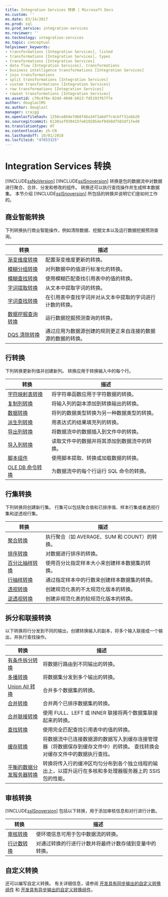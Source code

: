 ```yaml
---
title: Integration Services 转换 | Microsoft Docs
ms.custom: ''
ms.date: 03/14/2017
ms.prod: sql
ms.prod_service: integration-services
ms.reviewer: ''
ms.technology: integration-services
ms.topic: conceptual
helpviewer_keywords:
- transformations [Integration Services], listed
- transformations [Integration Services], types
- transformations [Integration Services]
- data flow [Integration Services], transformations
- business intelligence transformations [Integration Services]
- join transformations
- split transformations [Integration Services]
- custom transformations [Integration Services]
- row transformations [Integration Services]
- rowset transformations [Integration Services]
ms.assetid: c70c4f6e-82dd-4948-b923-fd5193f67f7e
author: douglaslMS
ms.author: douglasl
manager: craigg
ms.openlocfilehash: 1256ce8b9e7d68f46a34f3abdffc4cbff31ebb20
ms.sourcegitcommit: 61381ef939415fe019285def9450d7583df1fed0
ms.translationtype: HT
ms.contentlocale: zh-CN
ms.lasthandoff: 10/01/2018
ms.locfileid: "47853325"
---
```

# <a name="integration-services-transformations"></a>Integration Services 转换
  [!INCLUDE[ssNoVersion](../../../includes/ssnoversion-md.md)] [!INCLUDE[ssISnoversion](../../../includes/ssisnoversion-md.md)] 转换是包的数据流中对数据进行聚合、合并、分发和修改的组件。 转换还可以执行查找操作并生成样本数据集。 本节介绍 [!INCLUDE[ssISnoversion](../../../includes/ssisnoversion-md.md)] 所包括的转换并说明它们是如何工作的。  
  
## <a name="business-intelligence-transformations"></a>商业智能转换  
 下列转换执行商业智能操作，例如清除数据、挖掘文本以及运行数据挖掘预测查询。  
  
|转换|描述|  
|--------------------|-----------------|  
|[渐变维度转换](../../../integration-services/data-flow/transformations/slowly-changing-dimension-transformation.md)|配置渐变维度更新的转换。|  
|[模糊分组转换](../../../integration-services/data-flow/transformations/fuzzy-grouping-transformation.md)|对列数据中的值进行标准化的转换。|  
|[模糊查找转换](../../../integration-services/data-flow/transformations/fuzzy-lookup-transformation.md)|使用模糊匹配查找引用表中的值的转换。|  
|[字词提取转换](../../../integration-services/data-flow/transformations/term-extraction-transformation.md)|从文本中提取字词的转换。|  
|[字词查找转换](../../../integration-services/data-flow/transformations/term-lookup-transformation.md)|在引用表中查找字词并对从文本中提取的字词进行计数的转换。|  
|[数据挖掘查询转换](../../../integration-services/data-flow/transformations/data-mining-query-transformation.md)|运行数据挖掘预测查询的转换。|  
|[DQS 清除转换](../../../integration-services/data-flow/transformations/dqs-cleansing-transformation.md)|通过应用为数据源创建的规则更正来自连接的数据源的数据的转换。|  
  
## <a name="row-transformations"></a>行转换  
 下列转换更新列值并创建新列。 转换应用于转换输入中的每个行。  
  
|转换|描述|  
|--------------------|-----------------|  
|[字符映射表转换](../../../integration-services/data-flow/transformations/character-map-transformation.md)|将字符串函数应用于字符数据的转换。|  
|[复制列转换](../../../integration-services/data-flow/transformations/copy-column-transformation.md)|将输入列的副本添加到转换输出的转换。|  
|[数据转换](../../../integration-services/data-flow/transformations/data-conversion-transformation.md)|将列的数据类型转换为另一种数据类型的转换。|  
|[派生列转换](../../../integration-services/data-flow/transformations/derived-column-transformation.md)|用表达式的结果填充列的转换。|  
|[导出列转换](../../../integration-services/data-flow/transformations/export-column-transformation.md)|将数据流中的数据插入到文件中的转换。|  
|[导入列转换](../../../integration-services/data-flow/transformations/import-column-transformation.md)|读取文件中的数据并将其添加到数据流中的转换。|  
|[脚本组件](../../../integration-services/data-flow/transformations/script-component.md)|使用脚本提取、转换或加载数据的转换。|  
|[OLE DB 命令转换](../../../integration-services/data-flow/transformations/ole-db-command-transformation.md)|为数据流中的每个行运行 SQL 命令的转换。|  
  
## <a name="rowset-transformations"></a>行集转换  
 下列转换将创建新行集。 行集可以包括聚合值和已排序值、样本行集或者透视行集和逆透视行集。  
  
|转换|描述|  
|--------------------|-----------------|  
|[聚合转换](../../../integration-services/data-flow/transformations/aggregate-transformation.md)|执行聚合（如 AVERAGE、SUM 和 COUNT）的转换。|  
|[排序转换](../../../integration-services/data-flow/transformations/sort-transformation.md)|对数据进行排序的转换。|  
|[百分比抽样转换](../../../integration-services/data-flow/transformations/percentage-sampling-transformation.md)|使用百分比指定样本大小来创建样本数据集的转换。|  
|[行抽样转换](../../../integration-services/data-flow/transformations/row-sampling-transformation.md)|通过指定样本中的行数来创建样本数据集的转换。|  
|[透视转换](../../../integration-services/data-flow/transformations/pivot-transformation.md)|创建规范化表的不太规范化版本的转换。|  
|[逆透视转换](../../../integration-services/data-flow/transformations/unpivot-transformation.md)|创建非规范化表的较规范化版本的转换。|  
  
## <a name="split-and-join-transformations"></a>拆分和联接转换  
 以下转换将行分发到不同的输出，创建转换输入的副本，将多个输入联接成一个输出，并执行查找操作。  
  
|转换|描述|  
|--------------------|-----------------|  
|[有条件拆分转换](../../../integration-services/data-flow/transformations/conditional-split-transformation.md)|将数据行路由到不同输出的转换。|  
|[多播转换](../../../integration-services/data-flow/transformations/multicast-transformation.md)|将数据集分发到多个输出的转换。|  
|[Union All 转换](../../../integration-services/data-flow/transformations/union-all-transformation.md)|合并多个数据集的转换。|  
|[合并转换](../../../integration-services/data-flow/transformations/merge-transformation.md)|合并两个已排序数据集的转换。|  
|[合并联接转换](../../../integration-services/data-flow/transformations/merge-join-transformation.md)|使用 FULL、LEFT 或 INNER 联接将两个数据集联接起来的转换。|  
|[查找转换](../../../integration-services/data-flow/transformations/lookup-transformation.md)|使用完全匹配查找引用表中的值的转换。|  
|[缓存转换](../../../integration-services/data-flow/transformations/cache-transform.md)|将数据流中已连接数据源的数据写入到缓存连接管理器（将数据保存到缓存文件中）的转换。 查找转换会对缓存文件中的数据执行查找。|  
|[平衡的数据分发服务器转换](../../../integration-services/data-flow/transformations/balanced-data-distributor-transformation.md)|转换将传入行的缓冲区均匀分布到各个独立线程的输出上，以提升运行在多核和多处理器服务器上的 SSIS 包的性能。|  
  
## <a name="auditing-transformations"></a>审核转换  
 [!INCLUDE[ssISnoversion](../../../includes/ssisnoversion-md.md)] 包括以下转换，用于添加审核信息和对行进行计数。  
  
|转换|描述|  
|--------------------|-----------------|  
|[审核转换](../../../integration-services/data-flow/transformations/audit-transformation.md)|使环境信息可用于包中数据流的转换。|  
|[行计数转换](../../../integration-services/data-flow/transformations/row-count-transformation.md)|对通过转换的行进行计数并将最终计数存储到变量中的转换。|  
  
## <a name="custom-transformations"></a>自定义转换  
 还可以编写自定义转换。 有关详细信息，请参阅 [开发具有同步输出的自定义转换组件](../../../integration-services/extending-packages-custom-objects-data-flow-types/developing-a-custom-transformation-component-with-synchronous-outputs.md) 和 [开发具有异步输出的自定义转换组件](../../../integration-services/extending-packages-custom-objects-data-flow-types/developing-a-custom-transformation-component-with-asynchronous-outputs.md)。  
  
  
